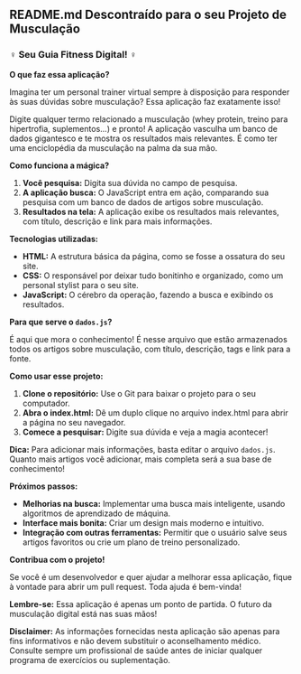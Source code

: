 ## **README.md Descontraído para o seu Projeto de Musculação**

### ️‍♀️ **Seu Guia Fitness Digital!** ️‍♀️

**O que faz essa aplicação?**

Imagina ter um personal trainer virtual sempre à disposição para responder às suas dúvidas sobre musculação? Essa aplicação faz exatamente isso! 

Digite qualquer termo relacionado a musculação (whey protein, treino para hipertrofia, suplementos...) e pronto! A aplicação vasculha um banco de dados gigantesco e te mostra os resultados mais relevantes. É como ter uma enciclopédia da musculação na palma da sua mão. 

**Como funciona a mágica?**

1. **Você pesquisa:** Digita sua dúvida no campo de pesquisa.
2. **A aplicação busca:** O JavaScript entra em ação, comparando sua pesquisa com um banco de dados de artigos sobre musculação.
3. **Resultados na tela:** A aplicação exibe os resultados mais relevantes, com título, descrição e link para mais informações.

**Tecnologias utilizadas:**

* **HTML:** A estrutura básica da página, como se fosse a ossatura do seu site.
* **CSS:** O responsável por deixar tudo bonitinho e organizado, como um personal stylist para o seu site.
* **JavaScript:** O cérebro da operação, fazendo a busca e exibindo os resultados.

**Para que serve o `dados.js`?**

É aqui que mora o conhecimento! É nesse arquivo que estão armazenados todos os artigos sobre musculação, com título, descrição, tags e link para a fonte.

**Como usar esse projeto:**

1. **Clone o repositório:** Use o Git para baixar o projeto para o seu computador.
2. **Abra o index.html:** Dê um duplo clique no arquivo index.html para abrir a página no seu navegador.
3. **Comece a pesquisar:** Digite sua dúvida e veja a magia acontecer!

**Dica:** Para adicionar mais informações, basta editar o arquivo `dados.js`. Quanto mais artigos você adicionar, mais completa será a sua base de conhecimento!

**Próximos passos:**

* **Melhorias na busca:** Implementar uma busca mais inteligente, usando algoritmos de aprendizado de máquina.
* **Interface mais bonita:** Criar um design mais moderno e intuitivo.
* **Integração com outras ferramentas:** Permitir que o usuário salve seus artigos favoritos ou crie um plano de treino personalizado.

**Contribua com o projeto!**

Se você é um desenvolvedor e quer ajudar a melhorar essa aplicação, fique à vontade para abrir um pull request. Toda ajuda é bem-vinda!

**Lembre-se:** Essa aplicação é apenas um ponto de partida. O futuro da musculação digital está nas suas mãos! 

**Disclaimer:** As informações fornecidas nesta aplicação são apenas para fins informativos e não devem substituir o aconselhamento médico. Consulte sempre um profissional de saúde antes de iniciar qualquer programa de exercícios ou suplementação.
